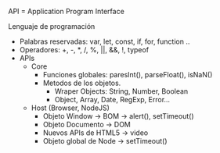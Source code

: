 API = Application Program Interface

Lenguaje de programación

- Palabras reservadas: var, let, const, if, for, function ..
- Operadores: +, -, *, /, %, ||, &&, !, typeof
- APIs
    - Core
        - Funciones globales: paresInt(), parseFloat(), isNaN()
        - Metodos de los objetos.
            - Wraper Objects: String, Number, Boolean
            - Object, Array, Date, RegExp, Error...
    - Host (Browser, NodeJS)
        - Objeto Window -> BOM -> alert(), setTimeout()
        - Objeto Documento -> DOM
        - Nuevos APIs de HTML5 -> video
        - Objeto global de Node -> setTimeout()